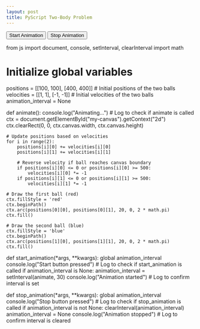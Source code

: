 ```yaml
---
layout: post
title: PyScript Two-Body Problem
---
```

<html>

<head>
<script defer src="https://pyscript.net/alpha/pyscript.min.js"></script>
</head>

<body>

<canvas id="my-canvas" width="500" height="500"></canvas>

<button id="startButton" pys-onClick="start_animation">Start Animation</button>
<button id="stopButton" pys-onClick="stop_animation">Stop Animation</button>

<py-script>
from js import document, console, setInterval, clearInterval
import math

# Initialize global variables
positions = [[100, 100], [400, 400]]  # Initial positions of the two balls
velocities = [[1, 1], [-1, -1]]        # Initial velocities of the two balls
animation_interval = None

def animate():
    console.log("Animating...")  # Log to check if animate is called
    ctx = document.getElementById("my-canvas").getContext("2d")
    ctx.clearRect(0, 0, ctx.canvas.width, ctx.canvas.height)

    # Update positions based on velocities
    for i in range(2):
        positions[i][0] += velocities[i][0]
        positions[i][1] += velocities[i][1]

        # Reverse velocity if ball reaches canvas boundary
        if positions[i][0] <= 0 or positions[i][0] >= 500:
            velocities[i][0] *= -1
        if positions[i][1] <= 0 or positions[i][1] >= 500:
            velocities[i][1] *= -1

    # Draw the first ball (red)
    ctx.fillStyle = 'red'
    ctx.beginPath()
    ctx.arc(positions[0][0], positions[0][1], 20, 0, 2 * math.pi)
    ctx.fill()

    # Draw the second ball (blue)
    ctx.fillStyle = 'blue'
    ctx.beginPath()
    ctx.arc(positions[1][0], positions[1][1], 20, 0, 2 * math.pi)
    ctx.fill()

def start_animation(*args, **kwargs):
    global animation_interval
    console.log("Start button pressed")  # Log to check if start_animation is called
    if animation_interval is None:
        animation_interval = setInterval(animate, 30)
        console.log("Animation started")  # Log to confirm interval is set

def stop_animation(*args, **kwargs):
    global animation_interval
    console.log("Stop button pressed")  # Log to check if stop_animation is called
    if animation_interval is not None:
        clearInterval(animation_interval)
        animation_interval = None
        console.log("Animation stopped")  # Log to confirm interval is cleared

</py-script>

</body>
</html>
